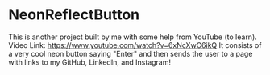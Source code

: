 # NeonReflectButton
This is another project built by me with some help from YouTube (to learn). Video Link: https://www.youtube.com/watch?v=6xNcXwC6ikQ
It consists of a very cool neon button saying "Enter" and then sends the user to a page with links to my GitHub, LinkedIn, and Instagram!

